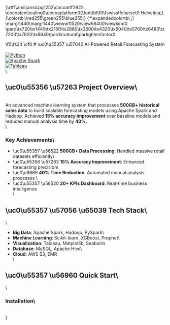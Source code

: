 {\rtf1\ansi\ansicpg1252\cocoartf2822
\cocoatextscaling0\cocoaplatform0{\fonttbl\f0\fswiss\fcharset0 Helvetica;}
{\colortbl;\red255\green255\blue255;}
{\*\expandedcolortbl;;}
\margl1440\margr1440\vieww11520\viewh8400\viewkind0
\pard\tx720\tx1440\tx2160\tx2880\tx3600\tx4320\tx5040\tx5760\tx6480\tx7200\tx7920\tx8640\pardirnatural\partightenfactor0

\f0\fs24 \cf0 # \uc0\u55357 \u57042  AI-Powered Retail Forecasting System\
\
[![Python](https://img.shields.io/badge/Python-3.8+-blue.svg)](https://python.org)\
[![Apache Spark](https://img.shields.io/badge/Apache%20Spark-3.0+-orange.svg)](https://spark.apache.org)\
[![Tableau](https://img.shields.io/badge/Tableau-Dashboard-blue.svg)](https://tableau.com)\
\
## \uc0\u55356 \u57263  Project Overview\
\
An advanced machine learning system that processes **500GB+ historical sales data** to build scalable forecasting models using Apache Spark and Hadoop. Achieved **15% accuracy improvement** over baseline models and reduced manual analysis time by **40%**.\
\
### Key Achievements\
- \uc0\u55357 \u56522  **500GB+ Data Processing**: Handled massive retail datasets efficiently\
- \uc0\u55356 \u57263  **15% Accuracy Improvement**: Enhanced forecasting precision\
- \uc0\u9889  **40% Time Reduction**: Automated manual analysis processes  \
- \uc0\u55357 \u56520  **20+ KPIs Dashboard**: Real-time business intelligence\
\
## \uc0\u55357 \u57056 \u65039  Tech Stack\
\
- **Big Data**: Apache Spark, Hadoop, PySpark\
- **Machine Learning**: Scikit-learn, XGBoost, Prophet\
- **Visualization**: Tableau, Matplotlib, Seaborn\
- **Database**: MySQL, Apache Hive\
- **Cloud**: AWS S3, EMR\
\
## \uc0\u55357 \u56960  Quick Start\
\
### Installation\
\
}